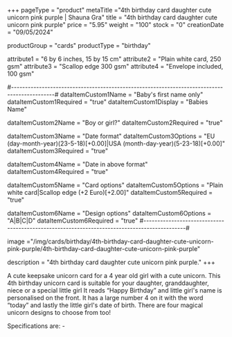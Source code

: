+++
pageType = "product"
metaTitle ="4th birthday card daughter cute unicorn pink purple  | Shauna Gra"
title = "4th birthday card daughter cute unicorn pink purple"
price = "5.95"
weight = "100"
stock = "0"
creationDate = "09/05/2024"

productGroup = "cards"
productType = "birthday"

attribute1 = "6 by 6 inches, 15 by 15 cm" 
attribute2 = "Plain white card, 250 gsm"
attribute3 = "Scallop edge 300 gsm"
attribute4 = "Envelope included, 100 gsm"

#---------------------------------------------------------------------------------------------#
dataItemCustom1Name = "Baby's first name only"
dataItemCustom1Required = "true"
dataItemCustom1Display = "Babies Name"

dataItemCustom2Name = "Boy or girl?"
dataItemCustom2Required = "true"

dataItemCustom3Name = "Date format"
dataItemCustom3Options = "EU (day-month-year)(23-5-18)[+0.00]|USA (month-day-year)(5-23-18)[+0.00]"
dataItemCustom3Required = "true"

dataItemCustom4Name = "Date in above format"
dataItemCustom4Required = "true"

dataItemCustom5Name = "Card options"
dataItemCustom5Options = "Plain white card|Scallop edge (+2 Euro)[+2.00]"
dataItemCustom5Required = "true"

dataItemCustom6Name = "Design options"
dataItemCustom6Options = "A|B|C|D"
dataItemCustom6Required = "true"
#---------------------------------------------------------------------------------------------#

image ="/img/cards/birthday/4th-birthday-card-daughter-cute-unicorn-pink-purple/4th-birthday-card-daughter-cute-unicorn-pink-purple"

description = "4th birthday card daughter cute unicorn pink purple."
+++

A cute keepsake unicorn card for a 4 year old girl with a cute unicorn. This 4th birthday unicorn card is suitable for your daughter, granddaughter, niece or a special little girl It reads “Happy Birthday” and little girl's name is personalised on the front. It has a large number 4 on it with the word “today” and lastly the little girl's date of birth. There are four magical unicorn designs to choose from too!

Specifications are: -
